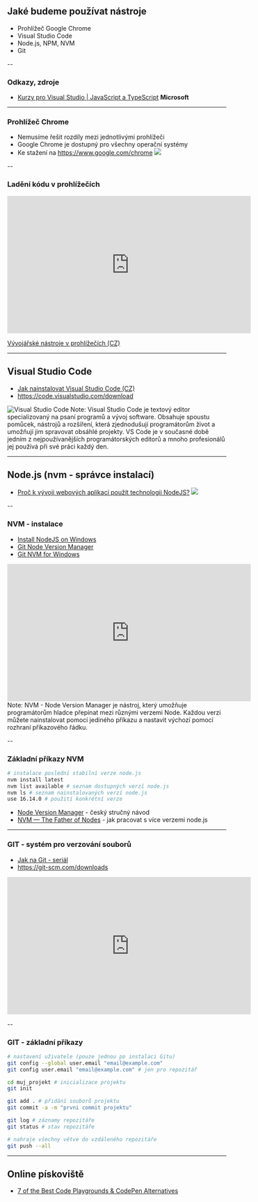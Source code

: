 ## Jaké budeme používat nástroje
* Prohlížeč Google Chrome
* Visual Studio Code
* Node.js, NPM, NVM
* Git

--
### Odkazy, zdroje
* [Kurzy pro Visual Studio | JavaScript a TypeScript](https://docs.microsoft.com/cs-cz/visualstudio/javascript/?view=vs-2022) **Microsoft**

---
### Prohlížeč Chrome
* Nemusíme řešit rozdíly mezi jednotlivými prohlížeči
* Google Chrome je dostupný pro všechny operační systémy
* Ke stažení na https://www.google.com/chrome
![](https://media.threatpost.com/wp-content/uploads/sites/103/2020/11/03120131/Google-Chrome-Browser.jpg)

--
### Ladění kódu v prohlížečích
<iframe width="560" height="315" src="https://www.youtube.com/embed/eGpCdJ8DDaM" title="YouTube video player" frameborder="0" allow="accelerometer; autoplay; clipboard-write; encrypted-media; gyroscope; picture-in-picture" allowfullscreen></iframe>

[Vývojářské nástroje v prohlížečích (CZ)](https://help.wedos.cz/navody/poradna/vyvojarske-nastroje-v-prohlizecich/) 

---
## Visual Studio Code
* [Jak nainstalovat Visual Studio Code (CZ)](https://studuj.digital/2020/07/20/jak-nainstalovat-visual-studio-2/)
* https://code.visualstudio.com/download

![Visual Studio Code](https://code.visualstudio.com/assets/docs/languages/javascript/overview.png)
Note: Visual Studio Code je textový editor specializovaný na psaní programů a vývoj software. Obsahuje spoustu pomůcek, nástrojů a rozšíření, která zjednodušují programátorům život a umožňují jim spravovat obsáhlé projekty.
VS Code je v současné době jedním z nejpoužívanějších programátorských editorů a mnoho profesionálů jej používá při své práci každý den.

---
## Node.js (nvm - správce instalací)
* [Proč k vývoji webových aplikací použít technologii NodeJS?](https://www.rascasone.com/cs/blog/node-js-architektura-moduly-npm)
![](https://miro.medium.com/max/1400/1*t8sKOZ9vdK6VWhxa5bTThg.jpeg)

--
### NVM - instalace
* [Install NodeJS on Windows](https://docs.microsoft.com/en-us/windows/dev-environment/javascript/nodejs-on-windows)
* [Git Node Version Manager](https://github.com/nvm-sh/nvm)
* [Git NVM for Windows](https://github.com/coreybutler/nvm-windows)

<iframe width="560" height="315" src="https://www.youtube.com/embed/uOnLOoajvBA" title="YouTube video player" frameborder="0" allow="accelerometer; autoplay; clipboard-write; encrypted-media; gyroscope; picture-in-picture" allowfullscreen></iframe>
Note:
NVM - Node Version Manager je nástroj, který umožňuje programátorům hladce přepínat mezi různými verzemi Node. Každou verzi můžete nainstalovat pomocí jediného příkazu a nastavit výchozí pomocí rozhraní příkazového řádku.

--
### Základní příkazy NVM
```bash
# instalace poslední stabilní verze node.js
nvm install latest
nvm list available # seznam dostupných verzí node.js
nvm ls # seznam nainstalovaných verzí node.js
use 16.14.0 # použití konkrétní verze
```
* [Node Version Manager](https://pepa.holla.cz/2015/09/23/node-version-manager/) - český stručný návod
* [NVM — The Father of Nodes](https://medium.com/bright-days/nvm-the-father-of-nodes-30df3b8d673b) - jak pracovat s více verzemi node.js

---
### GIT - systém pro verzování souborů
* [Jak na Git - seriál](https://www.kutac.cz/pocitace-a-internety/jak-na-git-dil-0-co-proc-jak)
* https://git-scm.com/downloads

<iframe width="560" height="315" src="https://www.youtube.com/embed/_cECfGAU-4Y" title="YouTube video player" frameborder="0" allow="accelerometer; autoplay; clipboard-write; encrypted-media; gyroscope; picture-in-picture" allowfullscreen></iframe>

--
### GIT - základní příkazy
```bash
# nastavení uživatele (pouze jednou po instalaci Gitu)
git config --global user.email "email@example.com"
git config user.email "email@example.com" # jen pro repozitář
```
```bash
cd muj_projekt # inicializace projektu
git init
```
```bash
git add . # přidání souborů projektu
git commit -a -m "prvni commit projektu"
```
```bash
git log # záznamy repozitáře
git status # stav repozitáře
```
```bash
# nahraje všechny větve do vzdáleného repozitáře
git push --all
```
---
## Online pískoviště
* [7 of the Best Code Playgrounds & CodePen Alternatives](https://www.sitepoint.com/code-playgrounds/)